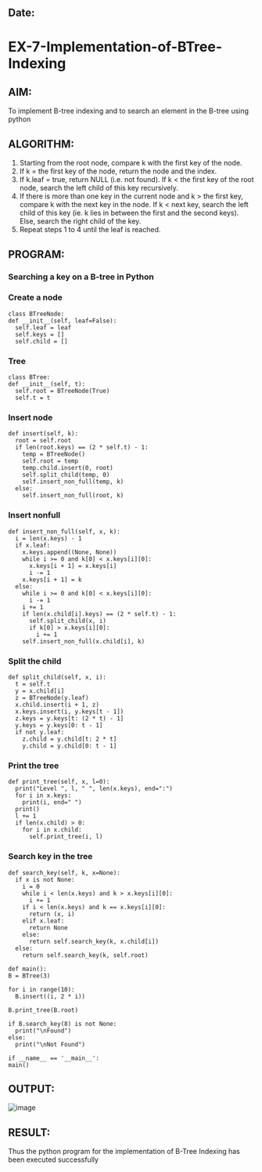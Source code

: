 ## Date:          

# EX-7-Implementation-of-BTree-Indexing

## AIM:
To implement B-tree indexing and to search an element in the B-tree using python

## ALGORITHM:
1. Starting from the root node, compare k with the first key of the node.
2. If k = the first key of the node, return the node and the index.
3. If k.leaf = true, return NULL (i.e. not found).
If k < the first key of the root node, search the left child of this key recursively.
4. If there is more than one key in the current node and k > the first key, compare k with the next key in the node. If k < next key, search the left child of this key (ie. k lies in between the first and the second keys). Else, search the right child of the key.
5. Repeat steps 1 to 4 until the leaf is reached.

## PROGRAM:
### Searching a key on a B-tree in Python
### Create a node
```
class BTreeNode:
def __init__(self, leaf=False):
  self.leaf = leaf
  self.keys = []
  self.child = []
```
### Tree
```
class BTree:
def __init__(self, t):
  self.root = BTreeNode(True)
  self.t = t
```
### Insert node
```
def insert(self, k):
  root = self.root
  if len(root.keys) == (2 * self.t) - 1:
    temp = BTreeNode()
    self.root = temp
    temp.child.insert(0, root)
    self.split_child(temp, 0)
    self.insert_non_full(temp, k)
  else:
    self.insert_non_full(root, k)
```
### Insert nonfull
```
def insert_non_full(self, x, k):
  i = len(x.keys) - 1
  if x.leaf:
    x.keys.append((None, None))
    while i >= 0 and k[0] < x.keys[i][0]:
      x.keys[i + 1] = x.keys[i]
      i -= 1
    x.keys[i + 1] = k
  else:
    while i >= 0 and k[0] < x.keys[i][0]:
      i -= 1
    i += 1
    if len(x.child[i].keys) == (2 * self.t) - 1:
      self.split_child(x, i)
      if k[0] > x.keys[i][0]:
        i += 1
    self.insert_non_full(x.child[i], k)
```
### Split the child
```
def split_child(self, x, i):
  t = self.t
  y = x.child[i]
  z = BTreeNode(y.leaf)
  x.child.insert(i + 1, z)
  x.keys.insert(i, y.keys[t - 1])
  z.keys = y.keys[t: (2 * t) - 1]
  y.keys = y.keys[0: t - 1]
  if not y.leaf:
    z.child = y.child[t: 2 * t]
    y.child = y.child[0: t - 1]
```
### Print the tree
```
def print_tree(self, x, l=0):
  print("Level ", l, " ", len(x.keys), end=":")
  for i in x.keys:
    print(i, end=" ")
  print()
  l += 1
  if len(x.child) > 0:
    for i in x.child:
      self.print_tree(i, l)
```
### Search key in the tree
```
def search_key(self, k, x=None):
  if x is not None:
    i = 0
    while i < len(x.keys) and k > x.keys[i][0]:
      i += 1
    if i < len(x.keys) and k == x.keys[i][0]:
      return (x, i)
    elif x.leaf:
      return None
    else:
      return self.search_key(k, x.child[i])
  else:
    return self.search_key(k, self.root)

def main():
B = BTree(3)

for i in range(10):
  B.insert((i, 2 * i))

B.print_tree(B.root)

if B.search_key(8) is not None:
  print("\nFound")
else:
  print("\nNot Found")

if __name__ == '__main__':
main()
```
## OUTPUT:
![image](https://github.com/Yuvaranithulasingam/EX-7-Implementation-of-BTree-Indexing/assets/121418522/df9d9a27-4602-476b-8486-7f032b8c424f)

## RESULT:
Thus the python program for the implementation of B-Tree Indexing has been executed successfully
